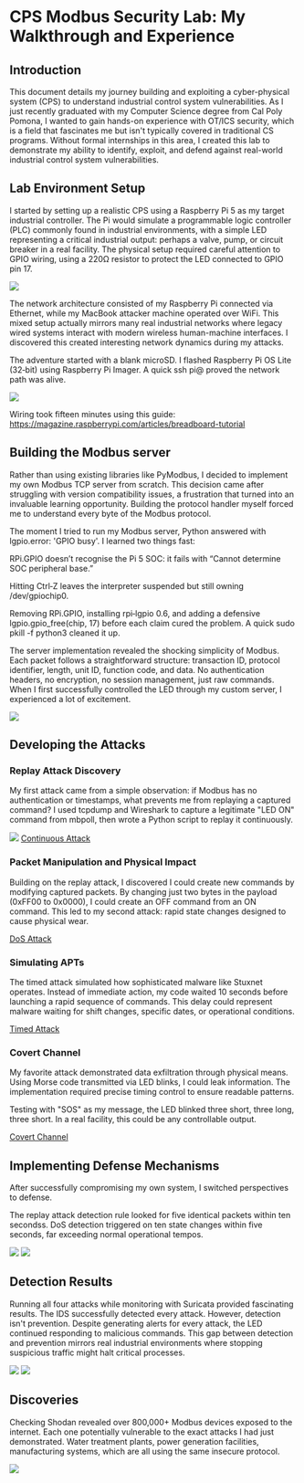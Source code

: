 # CPS Modbus Security Lab: My Walkthrough and Experience

## Introduction

This document details my journey building and exploiting a cyber-physical system (CPS) to understand industrial control system vulnerabilities. As I just recently graduated with my Computer Science degree from Cal Poly Pomona, I wanted to gain hands-on experience with OT/ICS security, which is a field that fascinates me but isn't typically covered in traditional CS programs. Without formal internships in this area, I created this lab to demonstrate my ability to identify, exploit, and defend against real-world industrial control system vulnerabilities.

## Lab Environment Setup

I started by setting up a realistic CPS using a Raspberry Pi 5 as my target industrial controller. The Pi would simulate a programmable logic controller (PLC) commonly found in industrial environments, with a simple LED representing a critical industrial output: perhaps a valve, pump, or circuit breaker in a real facility. The physical setup required careful attention to GPIO wiring, using a 220Ω resistor to protect the LED connected to GPIO pin 17.

![](https://github.com/aerovvs/cps-modbus-lab/blob/main/media/pi_setup.jpg)

The network architecture consisted of my Raspberry Pi connected via Ethernet, while my MacBook attacker machine operated over WiFi. This mixed setup actually mirrors many real industrial networks where legacy wired systems interact with modern wireless human-machine interfaces. I discovered this created interesting network dynamics during my attacks.

The adventure started with a blank microSD. I flashed Raspberry Pi OS Lite (32‑bit) using Raspberry Pi Imager. A quick ssh pi@<ip> proved the network path was alive.

![](https://github.com/aerovvs/cps-modbus-lab/blob/main/media/ssh_ip.png)

Wiring took fifteen minutes using this guide:
https://magazine.raspberrypi.com/articles/breadboard-tutorial


## Building the Modbus server

Rather than using existing libraries like PyModbus, I decided to implement my own Modbus TCP server from scratch. This decision came after struggling with version compatibility issues, a frustration that turned into an invaluable learning opportunity. Building the protocol handler myself forced me to understand every byte of the Modbus protocol.

The moment I tried to run my Modbus server, Python answered with lgpio.error: 'GPIO busy'. I learned two things fast:

RPi.GPIO doesn’t recognise the Pi 5 SOC: it fails with “Cannot determine SOC peripheral base.”

Hitting Ctrl‑Z leaves the interpreter suspended but still owning /dev/gpiochip0.

Removing RPi.GPIO, installing rpi‑lgpio 0.6, and adding a defensive lgpio.gpio_free(chip, 17) before each claim cured the problem. A quick sudo pkill -f python3 cleaned it up.

The server implementation revealed the shocking simplicity of Modbus. Each packet follows a straightforward structure: transaction ID, protocol identifier, length, unit ID, function code, and data. No authentication headers, no encryption, no session management, just raw commands. When I first successfully controlled the LED through my custom server, I experienced a lot of excitement.

![](https://github.com/aerovvs/cps-modbus-lab/blob/main/media/start_modbus_server.png)

## Developing the Attacks
### Replay Attack Discovery
My first attack came from a simple observation: if Modbus has no authentication or timestamps, what prevents me from replaying a captured command? I used tcpdump and Wireshark to capture a legitimate "LED ON" command from mbpoll, then wrote a Python script to replay it continuously.

![](https://github.com/aerovvs/cps-modbus-lab/blob/main/media/capture_led_on_pcap.png)
[Continuous Attack](https://jmp.sh/OfNGoUN0)

### Packet Manipulation and Physical Impact
Building on the replay attack, I discovered I could create new commands by modifying captured packets. By changing just two bytes in the payload (0xFF00 to 0x0000), I could create an OFF command from an ON command. This led to my second attack: rapid state changes designed to cause physical wear.

[DoS Attack](https://jumpshare.com/v/g7xjUSI7r9lY3486Azfs?b=qpYIGrbHeaMWkSxe4uE5)

### Simulating APTs
The timed attack simulated how sophisticated malware like Stuxnet operates. Instead of immediate action, my code waited 10 seconds before launching a rapid sequence of commands. This delay could represent malware waiting for shift changes, specific dates, or operational conditions.

[Timed Attack](https://jumpshare.com/v/SCX53okyvYv9rUGKjGKz?b=qpYIGrbHeaMWkSxe4uE5)

### Covert Channel
My favorite attack demonstrated data exfiltration through physical means. Using Morse code transmitted via LED blinks, I could leak information. The implementation required precise timing control to ensure readable patterns.

Testing with "SOS" as my message, the LED blinked three short, three long, three short. In a real facility, this could be any controllable output. 

[Covert Channel](https://jmp.sh/rsNRdbGj)

## Implementing Defense Mechanisms
After successfully compromising my own system, I switched perspectives to defense.

The replay attack detection rule looked for five identical packets within ten secondss. DoS detection triggered on ten state changes within five seconds, far exceeding normal operational tempos.

![](https://github.com/aerovvs/cps-modbus-lab/blob/main/media/attacklog_2.png)
![](https://github.com/aerovvs/cps-modbus-lab/blob/main/media/attacklog_3.png)

## Detection Results
Running all four attacks while monitoring with Suricata provided fascinating results. The IDS successfully detected every attack. However, detection isn't prevention. Despite generating alerts for every attack, the LED continued responding to malicious commands. This gap between detection and prevention mirrors real industrial environments where stopping suspicious traffic might halt critical processes.

![](https://github.com/aerovvs/cps-modbus-lab/blob/main/media/attacklog_1.png)
![](https://github.com/aerovvs/cps-modbus-lab/blob/main/media/attacklog_4.png)

## Discoveries
Checking Shodan revealed over 800,000+ Modbus devices exposed to the internet. Each one potentially vulnerable to the exact attacks I had just demonstrated. Water treatment plants, power generation facilities, manufacturing systems, which are all using the same insecure protocol.

![](https://github.com/aerovvs/cps-modbus-lab/blob/main/media/shodan_port502.png)
